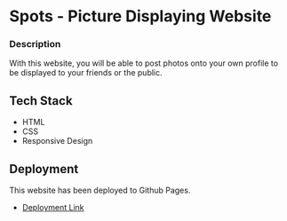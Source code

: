 # Spots - Picture Displaying Website

### Description

With this website, you will be able to post photos onto your own profile to be displayed to your friends or the public.

## Tech Stack

- HTML
- CSS
- Responsive Design

## Deployment

This website has been deployed to Github Pages.

- [Deployment Link](https://elijah-relyea.github.io/se_project_spots/)
